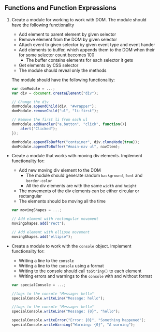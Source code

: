 ## Functions and Function Expressions

1. Create a module for working to work with DOM. The module should have the following functionality
    * Add element to parent element by given selector
    * Remove element from the DOM  by given selector
    * Attach event to given selector by given event type and event hander
    * Add elements to buffer, which appends them to the DOM when their for some selector count becomes 100
        * The buffer contains elements for each selector it gets
    * Get elements by CSS selector
    * The module should reveal only the methods

    The module should have the following functionality:

    ```js
    var domModule = ...;
    var div = document.createElement("div");

    // Change the div
    domModule.appendChild(div, "#wrapper");
    domModule.removeChild("ul", "li:first");

    // Remove the first li from each ul
    domModule.addHandler("a.button", "click", function(){
        alert("Clicked");
    });

    domModule.appendToBuffer("container", div.cloneNode(true));
    domModule.appendToBuffer("#main-nav ul", navItem);
    ```
* Create a module that works with moving div elements. Implement functionality for:
    * Add new moving div element to the DOM
        * The module should generate random `background`, `font` and `border-color`
        * All the div elements are with the same `width` and `height`
    * The movements of the div elements can be either circular or rectangular
    * The elements should be moving all the time

    ```js
    var movingShapes = ...;

    // Add element with rectangular movement
    movingShapes.add("rect");

    // Add element with ellipse movement
    movingShapes.add("ellipse");
    ```
* Create a module to work with the `console` object. Implement functionality for:
    * Writing a line to the `console`
    * Writing a line to the `console` using a format
    * Writing to the console should call `toString()` to each element
    * Writing errors and warnings to the `console` with and without format

    ```js
    var specialConsole = ...;

    //logs to the console "Message: hello"
    specialConsole.writeLine("Message: hello");

    //logs to the console "Message: hello"
    specialConsole.writeLine("Message: {0}", "hello");

    specialConsole.writeError("Error: {0}", "Something happened");
    specialConsole.writeWarning("Warning: {0}", "A warning");
    ```